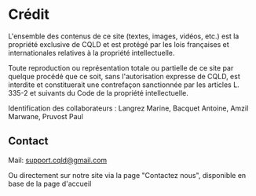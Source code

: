 # Crédit


L'ensemble des contenus de ce site (textes, images, vidéos, etc.) est la propriété exclusive de CQLD et est protégé par les lois françaises et internationales relatives à la propriété intellectuelle.

Toute reproduction ou représentation totale ou partielle de ce site par quelque procédé que ce soit, sans l'autorisation expresse de CQLD, est interdite et constituerait une contrefaçon sanctionnée par les articles L. 335-2 et suivants du Code de la propriété intellectuelle.

Identification des collaborateurs : Langrez Marine, Bacquet Antoine, Amzil Marwane, Pruvost Paul

## Contact

Mail: support.cqld@gmail.com

Ou directement sur notre site via la page "Contactez nous", disponible en base de la page d'accueil